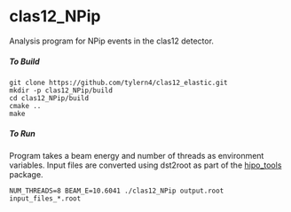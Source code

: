 # clas12_NPip



Analysis program for NPip events in the clas12 detector.



##### To Build

```shell
git clone https://github.com/tylern4/clas12_elastic.git
mkdir -p clas12_NPip/build
cd clas12_NPip/build
cmake ..
make
```

##### To Run

Program takes a beam energy and number of threads as environment variables. Input files are converted using dst2root as part of the [hipo_tools](https://github.com/JeffersonLab/hipo_tools) package.

```shell
NUM_THREADS=8 BEAM_E=10.6041 ./clas12_NPip output.root input_files_*.root
```
